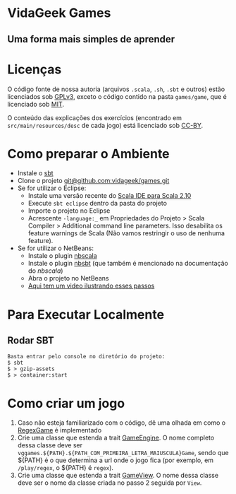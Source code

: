# VidaGeek Games
## Uma forma mais simples de aprender

# Licenças

O código fonte de nossa autoria (arquivos `.scala`, `.sh`, `.sbt` e outros) estão 
licenciados sob [GPLv3][7], exceto o código contido na pasta `games/game`, que é 
licenciado sob [MIT][9].

O conteúdo das explicações dos exercícios (encontrado em `src/main/resources/desc` de cada jogo) 
está licenciado sob [CC-BY][8].


# Como preparar o Ambiente

* Instale o [sbt][1]
* Clone o projeto [git@github.com:vidageek/games.git][2]
* Se for utilizar o Eclipse:
  * Instale uma versão recente do [Scala IDE para Scala 2.10][3]
  * Execute `sbt eclipse` dentro da pasta do projeto
  * Importe o projeto no Eclipse
  * Acrescente `-language:_` em Propriedades do Projeto > Scala Compiler > Additional command line parameters. Isso desabilita
os feature warnings de Scala (Não vamos restringir o uso de nenhuma feature).
* Se for utilizar o NetBeans:
  * Instale o plugin [nbscala][4]
  * Instale o plugin [nbsbt][5] (que também é mencionado na documentação do *nbscala*)
  * Abra o projeto no NetBeans
  * [Aqui tem um video ilustrando esses passos][6]


# Para Executar Localmente
## Rodar SBT
    Basta entrar pelo console no diretório do projeto:
    $ sbt
    $ > gzip-assets
    $ > container:start

# Como criar um jogo

1. Caso não esteja familiarizado com o código, dê uma olhada em como o [RegexGame][12] é implementado
1. Crie uma classe que estenda a trait [GameEngine][10]. O nome completo dessa classe deve ser
`vggames.${PATH}.${PATH_COM_PRIMEIRA_LETRA_MAIUSCULA}Game`, sendo que ${PATH} é o que determina
a url onde o jogo fica (por exemplo, em `/play/regex`, o ${PATH} é `regex`).
2. Crie uma classe que estenda a trait [GameView][11]. O nome dessa classe deve ser o nome da
classe criada no passo 2 seguida por `View`.


[1]: http://scala-sbt.org/release/docs/Getting-Started/Setup.html
[2]: git@github.com:vidageek/games.git
[3]: http://scala-ide.org/download/current.html
[4]: https://github.com/dcaoyuan/nbscala
[5]: https://github.com/dcaoyuan/nbsbt
[6]: https://www.youtube.com/watch?v=aDKBF9H9rSY
[7]: https://github.com/vidageek/games/blob/master/LICENSE.GPL
[8]: https://creativecommons.org/licenses/by/3.0/deed.pt_BR
[9]: https://github.com/vidageek/games/blob/master/LICENSE.MIT
[10]: https://github.com/vidageek/games/blob/master/games/game/src/main/scala/vggames/shared/GameEngine.scala
[11]: https://github.com/vidageek/games/blob/master/games/game/src/main/scala/vggames/shared/GameView.scala
[12]: https://github.com/vidageek/games/blob/master/games/regex/src/main/scala/vggames/regex/RegexGame.scala